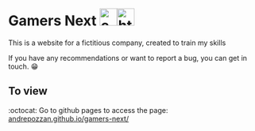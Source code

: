# Gamers Next <img aling="center" alt="css" height="35" width="35" src="https://cdn.jsdelivr.net/gh/devicons/devicon/icons/css3/css3-plain.svg"><img aling="center" alt="html" height="35" width="35" src="https://cdn.jsdelivr.net/gh/devicons/devicon/icons/html5/html5-plain.svg">

This is a website for a fictitious company, created to train my skills

If you have any recommendations or want to report a bug, you can get in touch.  :grin:

## To view

:octocat: Go to github pages to access the page: <a href="andrepozzan.github.io/gamers-next/" target="_blank">andrepozzan.github.io/gamers-next/</a>
